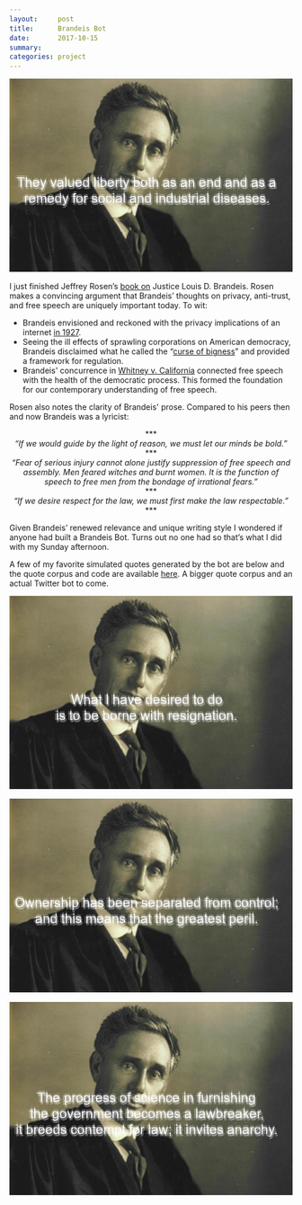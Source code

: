 ```yaml
---
layout:     post
title:      Brandeis Bot
date:       2017-10-15
summary:    
categories: project
---
```


![](/images/2017-10-15-brandeis-bot-says-1.jpeg)

I just finished Jeffrey Rosen’s [book on]( https://yalebooks.yale.edu/book/9780300158670/louis-d-brandeis) Justice Louis D. Brandeis. Rosen makes a convincing argument that Brandeis’ thoughts on privacy, anti-trust, and free speech are uniquely important today. To wit: 

*  Brandeis envisioned and reckoned with the privacy implications of an internet [in 1927](https://billofrightsinstitute.org/educate/educator-resources/lessons-plans/landmark-supreme-court-cases-elessons/olmstead-v-united-states-1927/).
*  Seeing the ill effects of sprawling corporations on American democracy, Brandeis disclaimed what he called the “[curse of bigness](https://www.theatlantic.com/politics/archive/2016/06/the-forgotten-wisdom-of-louis-d-brandeis/485477/)” and provided a framework for regulation.
*  Brandeis' concurrence in [Whitney v. California](http://www.newseuminstitute.org/2016/01/08/free-speech-impact-of-whitney-v-california/) connected free speech with the health of the democratic process. This formed the foundation for our contemporary understanding of free speech.


Rosen also notes the clarity of Brandeis' prose. Compared to his peers then and now Brandeis was a lyricist: 

<center>***</center>
<center><i>“If we would guide by the light of reason, we must let our minds be bold.”</i></center>
<center>***</center>
<center><i>“Fear of serious injury cannot alone justify suppression of free speech and assembly. Men feared witches and burnt women. It is the function of speech to free men from the bondage of irrational fears.”</i></center>
<center>***</center>
<center><i>“If we desire respect for the law, we must first make the law respectable.”</i></center>
<center>***</center>

Given Brandeis’ renewed relevance and unique writing style I wondered if anyone had built a Brandeis Bot. Turns out no one had so that’s what I did with my Sunday afternoon.

A few of my favorite simulated quotes generated by the bot are below and the quote corpus and code are available [here](https://github.com/etachov/brandeis_bot). A bigger quote corpus and an actual Twitter bot to come.

![](/images/2017-10-15-brandeis-bot-says-2.jpeg)


![](/images/2017-10-15-brandeis-bot-says-3.jpeg)


![](/images/2017-10-15-brandeis-bot-says-4.jpeg)


